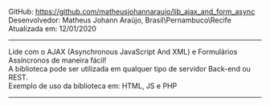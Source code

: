 GitHub: https://github.com/matheusjohannaraujo/lib_ajax_and_form_async
<br>
Desenvolvedor: Matheus Johann Araújo, Brasil\Pernambuco\Recife
<br>
Atualizada em: 12/01/2020
<hr>
Lide com o AJAX (Asynchronous JavaScript And XML) e Formulários Assíncronos de maneira fácil!
<br>
A biblioteca pode ser utilizada em qualquer tipo de servidor Back-end ou REST.
<br>
Exemplo de uso da biblioteca em: HTML, JS e PHP
<hr>